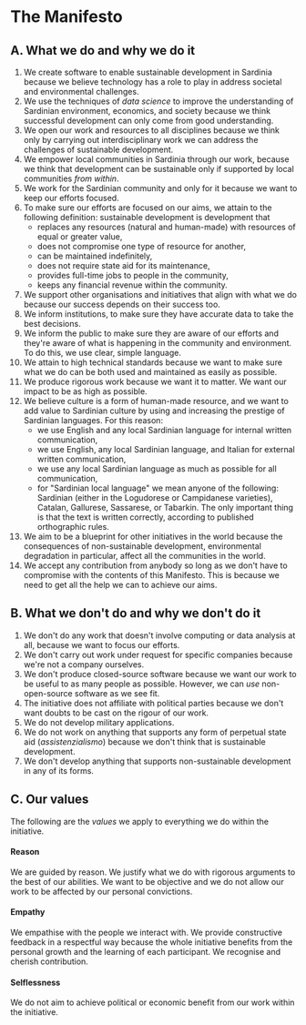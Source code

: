 The Manifesto
=============

A. What we do and why we do it
---------------------------

1.  We create software to enable sustainable development in Sardinia because we
    believe technology has a role to play in address societal and environmental
    challenges.
2.  We use the techniques of *data science* to improve the understanding of
    Sardinian environment, economics, and society because we think successful
    development can only come from good understanding.
3.  We open our work and resources to all disciplines because we think only
    by carrying out interdisciplinary work we can address the challenges of
    sustainable development.
4.  We empower local communities in Sardinia through our work, because we think
    that development can be sustainable only if supported by local communities
    *from within*.
5.  We work for the Sardinian community and only for it because we want to
    keep our efforts focused.
6.  To make sure our efforts are focused on our aims, we attain to the
    following definition: sustainable development is development that 
    * replaces any resources (natural and human-made) with resources of equal or
      greater value,       
    * does not compromise one type of resource for another,
    * can be maintained indefinitely,
    * does not require state aid for its maintenance, 
    * provides full-time jobs to people in the community,
    * keeps any financial revenue within the community.
8.  We support other organisations and initiatives that align with what we do
    because our success depends on their success too.
9.  We inform institutions, to make sure they have accurate data to take
    the best decisions.
10. We inform the public to make sure they are aware of our efforts and they're
    aware of what is happening in the community and environment. To do this, we
    use clear, simple language.
11. We attain to high technical standards because we want to make sure what we
    do can be both used and maintained as easily as possible.
12. We produce rigorous work because we want it to matter. We want our impact to
    be as high as possible.
12. We believe culture is a form of human-made resource, and we want to add
    value to Sardinian culture by using and increasing the prestige of Sardinian
    languages. For this reason:
    * we use English and any local Sardinian language for internal written
      communication,
    * we use English, any local Sardinian language, and Italian for external
      written communication,
    * we use any local Sardinian language as much as possible for all
      communication,
    * for "Sardinian local language" we mean anyone of the following: Sardinian
      (either in the Logudorese or Campidanese varieties), Catalan, Gallurese,
      Sassarese, or Tabarkin. The only important thing is that the text is
      written correctly, according to published orthographic rules.
13. We aim to be a blueprint for other initiatives in the world because the
    consequences of non-sustainable development, environmental degradation in
    particular, affect all the communities in the world.
14. We accept any contribution from anybody so long as we don't have to
    compromise with the contents of this Manifesto. This is because we need to
    get all the help we can to achieve our aims.


B. What we don't do and why we don't do it
---------------------------------------

1. We don't do any work that doesn't involve computing or data analysis at all,
   because we want to focus our efforts.
2. We don't carry out work under request for specific companies because we're
   not a company ourselves.
3. We don't produce closed-source software because we want our work to be
   useful to as many people as possible. However, we can *use* non-open-source
   software as we see fit.
4. The initiative does not affiliate with political parties because we don't
   want doubts to be cast on the rigour of our work.
5. We do not develop military applications.
6. We do not work on anything that supports any form of perpetual state aid
   (*assistenzialismo*) because we don't think that is sustainable development.
7. We don't develop anything that supports non-sustainable development in any of
   its forms.


C. Our values
----------

The following are the *values* we apply to everything we do within the initiative.

#### Reason
We are guided by reason. We justify what we do with rigorous arguments to the
best of our abilities. We want to be objective and we do not allow our work to
be affected by our personal convictions.

#### Empathy
We empathise with the people we interact with. We provide constructive feedback
in a respectful way because the whole initiative benefits from the personal
growth and the learning of each participant. We recognise and cherish contribution.

#### Selflessness
We do not aim to achieve political or economic benefit from our work within the
initiative.